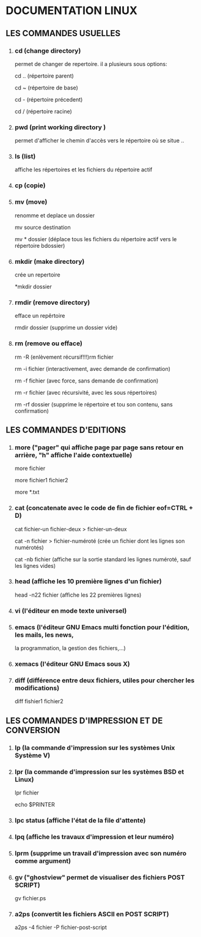 # DOCUMENTATION LINUX
## LES COMMANDES USUELLES
  1) ### cd (change directory)

     permet de changer de repertoire. il a plusieurs sous options:
     
     cd .. (répertoire parent)
     
     cd ~ (répertoire de base)
     
     cd - (répertoire précedent)
     
     cd / (répertoire racine)
  2) ### pwd (print working directory )

       permet d'afficher le chemin d'accès vers le répertoire où se situe ..
  3) ### ls (list)

       affiche les répertoires et les fichiers du répertoire actif
  4) ### cp (copie)
  
  5) ### mv (move)

     renomme et deplace un dossier

     mv source destination

     mv * dossier (déplace tous les fichiers du répertoire actif vers le répertoire
    bdossier)

  6) ### mkdir (make directory)      

     crée un repertoire

     *mkdir dossier

  7) ### rmdir (remove directory)

       efface un repêrtoire

       rmdir dossier (supprime un dossier vide)

   8) ### rm (remove ou efface) 

      rm -R (enlèvement récursif!!!)rm fichier

      rm -i fichier (interactivement, avec demande de confirmation)

      rm -f fichier (avec force, sans demande de confirmation)

      rm -r fichier (avec récursivité, avec les sous répertoires)

      rm -rf dossier (supprime le répertoire et tou son contenu, sans confirmation)

## LES COMMANDES D'EDITIONS

 1)  ### more ("pager" qui affiche page par page sans retour en arrière, "h" affiche l'aide contextuelle)

       more fichier

       more fichier1 fichier2

      more *.txt

 2) ### cat (concatenate avec le code de fin de fichier eof=CTRL + D)

      cat fichier-un fichier-deux > fichier-un-deux

       cat -n fichier > fichier-numéroté (crée un fichier dont les lignes son numérotés)

       cat -nb fichier (affiche sur la sortie standard les lignes numéroté, sauf les lignes vides)

  3) ### head (affiche les 10 première  lignes               d'un           fichier)

      head -n22 fichier (affiche les 22 premières lignes)

  4) ### vi (l'éditeur en mode texte universel)

   5) ### emacs (l'éditeur GNU Emacs multi fonction pour l'édition, les mails, les news,
       la programmation, la gestion des fichiers,...)

   6) ### xemacs (l'éditeur GNU Emacs sous X)

   7) ### diff (différence entre deux fichiers, utiles pour chercher les modifications)

      diff fishier1 fichier2

## LES COMMANDES D'IMPRESSION ET DE CONVERSION

   1) ### lp (la commande d'impression sur les systèmes Unix Système V)
   2) ### lpr (la commande d'impression sur les systèmes BSD et Linux)
        lpr fichier
        
        
        echo $PRINTER


   3) ### lpc status (affiche l'état de la file d'attente)
   4) ### lpq (affiche les travaux d'impression et leur numéro)


   5) ### lprm (supprime un travail d'impression avec son numéro comme argument)


   6) ### gv ("ghostview" permet de visualiser des fichiers POST SCRIPT)


      gv fichier.ps
      
   5) ### a2ps (convertit les fichiers ASCII en POST SCRIPT)
       a2ps -4 fichier -P fichier-post-script

